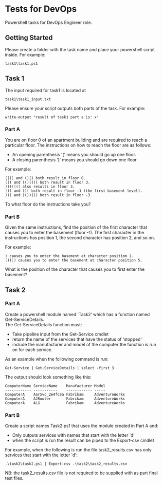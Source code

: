 # Tests for DevOps 
Powershell tasks for DevOps Engineer role. 
## Getting Started
Please create a folder with the task name and place your powershell script inside. For example:
```
task1\task1.ps1
```

## Task 1
The input required for task1 is located at 
```
task1\task1_input.txt
```
Please ensure your script outputs both parts of the task. For example:
```
write-output "result of task1 part a is: x"
```
### Part A
You are on floor 0 of an apartment building and are required to reach a particular floor. The instructions on how to reach the floor are as follows:

* An opening parenthesis '(' means you should go up one floor.
* A closing parenthesis ')' means you should go down one floor.

For example:

    (()) and ()() both result in floor 0.
    ((( and (()(()( both result in floor 3.
    ))((((( also results in floor 3.
    ()) and ))( both result in floor -1 (the first basement level).
    ))) and )())()) both result in floor -3.

To what floor do the instructions take you?

### Part B

Given the same instructions, find the position of the first character that causes you to enter the basement (floor -1). The first character in the instructions has position 1, the second character has position 2, and so on.

For example:

    ) causes you to enter the basement at character position 1.
    ()()) causes you to enter the basement at character position 5.

What is the position of the character that causes you to first enter the basement?

## Task 2

### Part A
Create a powershell module named 'Task2' which has a function named Get-ServiceDetails.  
The Get-ServiceDetails function must:
* Take pipeline input from the Get-Service cmdlet
* return the name of the services that have the status of 'stopped'
* include the manufacturer and model of the computer the function is run on for each service.

As an example when the following command is run:

```
Get-Service | Get-ServiceDetails | select -first 3
```

The output should look something like this:

```
ComputerName ServiceName    Manufacturer Model
------------ -----------    ------------ -----
ComputerA    AarSvc_2e4fc8a Fabrikam     AdventureWorks
ComputerA    AJRouter       Fabrikam     AdventureWorks
ComputerA    ALG            Fabrikam     AdventureWorks
```

### Part B
Create a script names Task2.ps1 that uses the module created in Part A and:
* Only outputs services with names that start with the letter 'd'
* when the script is run the result can be piped to the Export-csv cmdlet

For example, when the following is run the file task2_results.csv has only services that start with the letter 'd':

```
.\task2\task2.ps1 | Export-csv .\task2\task2_results.csv
```
NB: the task2_results.csv file is not required to be supplied with as part final test files. 

